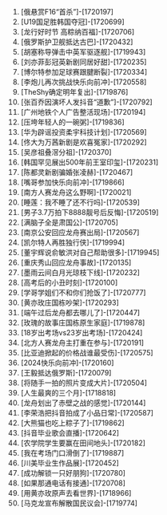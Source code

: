 
1. [俄悬赏F16“首杀”]-[1720197]
1. [U19国足胜韩国夺冠]-[1720699]
1. [龙行好时节 高粽纳百福]-[1720706]
1. [俄罗斯护卫舰抵达古巴]-[1720432]
1. [胡塞称导弹击中英军驱逐舰]-[1719943]
1. [刘亦菲彭冠英新剧同居好甜]-[1720235]
1. [博尔特参加足球赛跟腱断裂]-[1720334]
1. [李炮儿再次挑战快乐向前冲]-[1720558]
1. [TheShy确定明年复出]-[1719876]
1. [张百乔因演坏人发抖音“道歉”]-[1720792]
1. [广州地铁个人广告整活现场]-[1720194]
1. [压垮年轻人的一碗粥]-[1719836]
1. [华为辟谣投资柔宇科技计划]-[1720569]
1. [佟大为万茜新剧是欢喜冤家]-[1720292]
1. [吴彦祖叠滘分祖]-[1720370]
1. [韩国罕见展出500年前王室印玺]-[1720231]
1. [陈都灵新剧骗婚张凌赫]-[1720467]
1. [嘴哥参加快乐向前冲]-[1719866]
1. [南方人赛龙舟这么野啊]-[1720021]
1. [睡莲：我不睡了还不行吗]-[1720539]
1. [男子3.7万拍下8888靓号后反悔]-[1720519]
1. [满脑子全是肃国公]-[1720705]
1. [南京公安回应龙舟赛出局]-[1720567]
1. [凯尔特人再胜独行侠]-[1719994]
1. [董宇辉说俞敏洪对自己帮助很多]-[1719945]
1. [重庆秀山回应龙舟事故]-[1720135]
1. [墨雨云间白月光琼枝下线]-[1720232]
1. [高考后的小丑时刻]-[1720100]
1. [学哥学姐们不和你们抢饭了]-[1720777]
1. [黄亦玫庄国栋吵架]-[1720293]
1. [端午过后龙舟都去哪儿了]-[1720447]
1. [玫瑰的故事庄国栋原生家庭]-[1719878]
1. [18岁出考场vs23岁出考场]-[1720424]
1. [北方人赛龙舟主打重在参与]-[1720191]
1. [比亚迪掀起的价格战谁最受伤]-[1720575]
1. [2024快乐向前冲]-[1720160]
1. [王毅抵达俄罗斯]-[1720079]
1. [将随手一拍的照片变成大片]-[1720504]
1. [人生最爽的三个月]-[1718818]
1. [龙舟划出了赤壁之战的感觉]-[1720144]
1. [李荣浩把抖音拍成了小品日常]-[1720587]
1. [大熊猫也吃上粽子了]-[1719862]
1. [抖音毕业歌会直播]-[1720642]
1. [农学院学生要赢在田间地头]-[1720182]
1. [我在考场门口滑倒了]-[1719887]
1. [川美毕业生作品展]-[1720452]
1. [成功解锁一只好朋狗]-[1720780]
1. [如果那通电话有接通]-[1720708]
1. [用黄亦玫原声去看世界]-[1718966]
1. [马克龙宣布解散国民议会]-[1719774]